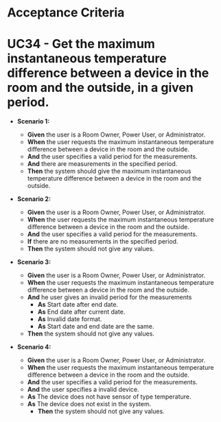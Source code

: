 # Acceptance Criteria

# UC34 - Get the maximum instantaneous temperature difference between a device in the room and the outside, in a given period.

- **Scenario 1:**
    - **Given** the user is a Room Owner, Power User, or Administrator.
    - **When** the user requests the maximum instantaneous temperature difference between a device in the room and the
      outside.
    - **And** the user specifies a valid period for the measurements.
    - **And** there are measurements in the specified period.
    - **Then** the system should give the maximum instantaneous temperature difference between a device in the room and
      the outside.


- **Scenario 2:**
  - **Given** the user is a Room Owner, Power User, or Administrator.
  - **When** the user requests the maximum instantaneous temperature difference between a device in the room and the
    outside.
  - **And** the user specifies a valid period for the measurements.
  - **If** there are no measurements in the specified period.
  - **Then** the system should not give any values.


- **Scenario 3:**
  - **Given** the user is a Room Owner, Power User, or Administrator.
  - **When** the user requests the maximum instantaneous temperature difference between a device in the room and the
    outside.
  - **And** he user gives an invalid period for the measurements
    - **As** Start date after end date.
    - **As** End date after current date.
    - **As** Invalid date format.
    - **As** Start date and end date are the same.
  - **Then** the system should not give any values.


- **Scenario 4:**
    - **Given** the user is a Room Owner, Power User, or Administrator.
    - **When** the user requests the maximum instantaneous temperature difference between a device in the room and the
      outside.
    - **And** the user specifies a valid period for the measurements.
    - **And** the user specifies a invalid device.
    - **As** The device does not have sensor of type temperature.
  - **As** The device does not exist in the system.
    - **Then** the system should not give any values.